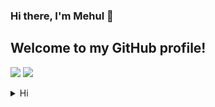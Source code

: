 ### Hi there, I'm Mehul 👋
## Welcome to my GitHub profile!
    

![](https://github-readme-streak-stats.herokuapp.com?user=Mehul2203&theme=elegant)
![](https://github-readme-stats.vercel.app/api?username=Mehul2203&show_icons=true&theme=tokyonight)



<details>
<summary>Hi</summary>
[](https://github-readme-streak-stats.herokuapp.com?user=Mehul2203&theme=elegant)
[](https://github-readme-stats.vercel.app/api?username=Mehul2203&show_icons=true&theme=tokyonight)
</details>    

<a href="[https://hello.ca](https://github-readme-streak-stats.herokuapp.com?user=Mehul2203&theme=elegant)"></a>
